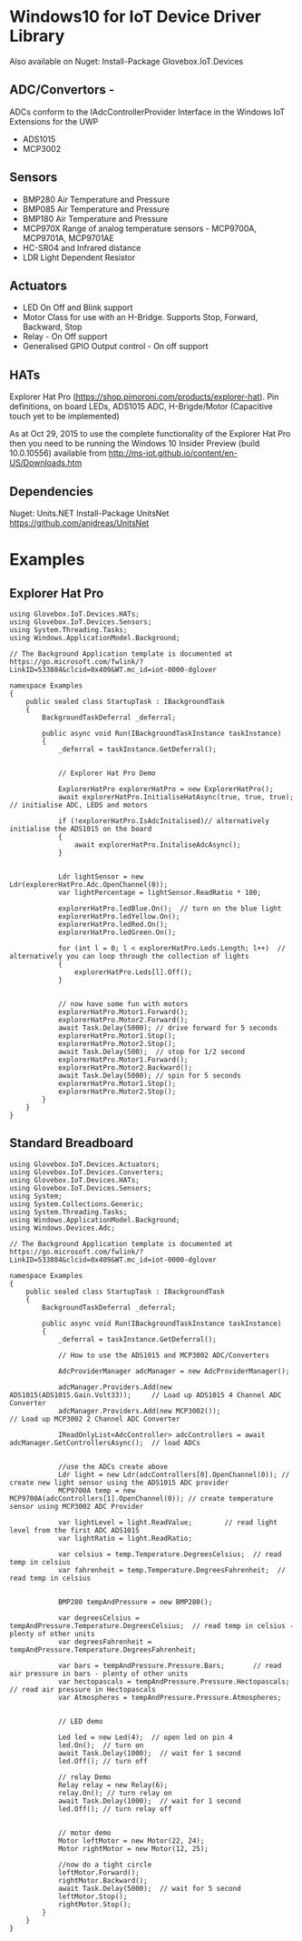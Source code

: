# Windows10 for IoT Device Driver Library

Also available on Nuget: Install-Package Glovebox.IoT.Devices 

ADC/Convertors - 
--------------

ADCs conform to the IAdcControllerProvider Interface in the Windows IoT Extensions for the UWP 

- ADS1015
- MCP3002

Sensors
-------
- BMP280 Air Temperature and Pressure
- BMP085 Air Temperature and Pressure
- BMP180 Air Temperature and Pressure
- MCP970X Range of analog temperature sensors - MCP9700A, MCP9701A, MCP9701AE
- HC-SR04 and Infrared distance
- LDR Light Dependent Resistor

Actuators
---------
- LED On Off and Blink support
- Motor Class for use with an H-Bridge.  Supports Stop, Forward, Backward, Stop
- Relay - On Off support
- Generalised GPIO Output control - On off support

HATs
----
Explorer Hat Pro (https://shop.pimoroni.com/products/explorer-hat).  Pin definitions, on board LEDs, ADS1015 ADC, H-Brigde/Motor (Capacitive touch yet to be implemented)

As at Oct 29, 2015 to use the complete functionality of the Explorer Hat Pro then you need to be running the Windows 10 Insider Preview (build 10.0.10556) available from http://ms-iot.github.io/content/en-US/Downloads.htm 

Dependencies
------------

Nuget: Units.NET
Install-Package UnitsNet 
https://github.com/anjdreas/UnitsNet


# Examples

## Explorer Hat Pro

    using Glovebox.IoT.Devices.HATs;
    using Glovebox.IoT.Devices.Sensors;
    using System.Threading.Tasks;
    using Windows.ApplicationModel.Background;

    // The Background Application template is documented at https://go.microsoft.com/fwlink/?LinkID=533884&clcid=0x409&WT.mc_id=iot-0000-dglover

    namespace Examples
    {
        public sealed class StartupTask : IBackgroundTask
        {
            BackgroundTaskDeferral _deferral;

            public async void Run(IBackgroundTaskInstance taskInstance)
            {
                _deferral = taskInstance.GetDeferral();


                // Explorer Hat Pro Demo

                ExplorerHatPro explorerHatPro = new ExplorerHatPro();
                await explorerHatPro.InitialiseHatAsync(true, true, true); // initialise ADC, LEDS and motors

                if (!explorerHatPro.IsAdcInitalised)// alternatively initialise the ADS1015 on the board
                {
                    await explorerHatPro.InitaliseAdcAsync();
                }


                Ldr lightSensor = new Ldr(explorerHatPro.Adc.OpenChannel(0));
                var lightPercentage = lightSensor.ReadRatio * 100;

                explorerHatPro.ledBlue.On();  // turn on the blue light
                explorerHatPro.ledYellow.On();
                explorerHatPro.ledRed.On();
                explorerHatPro.ledGreen.On();

                for (int l = 0; l < explorerHatPro.Leds.Length; l++)  // alternatively you can loop through the collection of lights
                {
                    explorerHatPro.Leds[l].Off();
                }


                // now have some fun with motors
                explorerHatPro.Motor1.Forward();
                explorerHatPro.Motor2.Forward();
                await Task.Delay(5000); // drive forward for 5 seconds
                explorerHatPro.Motor1.Stop();
                explorerHatPro.Motor2.Stop();
                await Task.Delay(500);  // stop for 1/2 second
                explorerHatPro.Motor1.Forward();
                explorerHatPro.Motor2.Backward();
                await Task.Delay(5000); // spin for 5 seconds
                explorerHatPro.Motor1.Stop();
                explorerHatPro.Motor2.Stop();
            }
        }
    }



## Standard Breadboard

    using Glovebox.IoT.Devices.Actuators;
    using Glovebox.IoT.Devices.Converters;
    using Glovebox.IoT.Devices.HATs;
    using Glovebox.IoT.Devices.Sensors;
    using System;
    using System.Collections.Generic;
    using System.Threading.Tasks;
    using Windows.ApplicationModel.Background;
    using Windows.Devices.Adc;

    // The Background Application template is documented at https://go.microsoft.com/fwlink/?LinkID=533884&clcid=0x409&WT.mc_id=iot-0000-dglover

    namespace Examples
    {
        public sealed class StartupTask : IBackgroundTask
        {
            BackgroundTaskDeferral _deferral;

            public async void Run(IBackgroundTaskInstance taskInstance)
            {
                _deferral = taskInstance.GetDeferral();

                // How to use the ADS1015 and MCP3002 ADC/Converters

                AdcProviderManager adcManager = new AdcProviderManager();

                adcManager.Providers.Add(new ADS1015(ADS1015.Gain.Volt33));     // Load up ADS1015 4 Channel ADC Converter
                adcManager.Providers.Add(new MCP3002());                       // Load up MCP3002 2 Channel ADC Converter

                IReadOnlyList<AdcController> adcControllers = await adcManager.GetControllersAsync();  // load ADCs


                //use the ADCs create above
                Ldr light = new Ldr(adcControllers[0].OpenChannel(0)); // create new light sensor using the ADS1015 ADC provider
                MCP9700A temp = new MCP9700A(adcControllers[1].OpenChannel(0)); // create temperature sensor using MCP3002 ADC Provider

                var lightLevel = light.ReadValue;        // read light level from the first ADC ADS1015
                var lightRatio = light.ReadRatio;

                var celsius = temp.Temperature.DegreesCelsius;  // read temp in celsius
                var fahrenheit = temp.Temperature.DegreesFahrenheit;  // read temp in celsius


                BMP280 tempAndPressure = new BMP280();

                var degreesCelsius = tempAndPressure.Temperature.DegreesCelsius;  // read temp in celsius - plenty of other units
                var degreesFahrenheit = tempAndPressure.Temperature.DegreesFahrenheit;

                var bars = tempAndPressure.Pressure.Bars;       // read air pressure in bars - plenty of other units
                var hectopascals = tempAndPressure.Pressure.Hectopascals;  // read air pressure in Hectopascals
                var Atmospheres = tempAndPressure.Pressure.Atmospheres;


                // LED demo

                Led led = new Led(4);  // open led on pin 4
                led.On();  // turn on
                await Task.Delay(1000);  // wait for 1 second
                led.Off(); // turn off

                // relay Demo
                Relay relay = new Relay(6);
                relay.On(); // turn relay on
                await Task.Delay(1000);  // wait for 1 second
                led.Off(); // turn relay off


                // motor demo
                Motor leftMotor = new Motor(22, 24);
                Motor rightMotor = new Motor(12, 25);

                //now do a tight circle
                leftMotor.Forward();
                rightMotor.Backward();
                await Task.Delay(5000);  // wait for 5 second
                leftMotor.Stop();
                rightMotor.Stop();
            }
        }
    }
